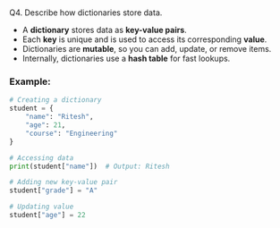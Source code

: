 #
 Q4. Describe how dictionaries store data.

- A **dictionary** stores data as **key-value pairs**.
- Each **key** is unique and is used to access its corresponding **value**.
- Dictionaries are **mutable**, so you can add, update, or remove items.
- Internally, dictionaries use a **hash table** for fast lookups.

### Example:

```python
# Creating a dictionary
student = {
    "name": "Ritesh",
    "age": 21,
    "course": "Engineering"
}

# Accessing data
print(student["name"])  # Output: Ritesh

# Adding new key-value pair
student["grade"] = "A"

# Updating value
student["age"] = 22
